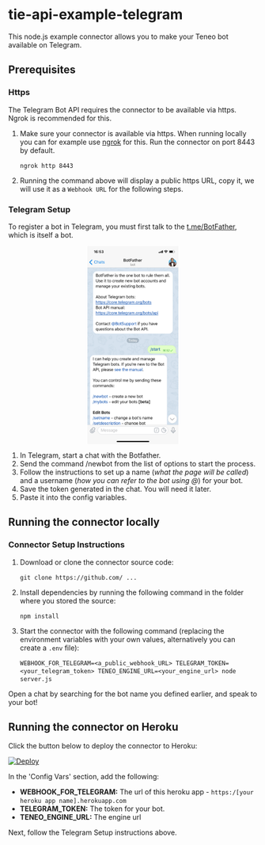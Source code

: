 # tie-api-example-telegram
This node.js example connector allows you to make your Teneo bot available on Telegram.


## Prerequisites
### Https
The Telegram Bot API requires the connector to be available via https. Ngrok is recommended for this.

1. Make sure your connector is available via https. When running locally you can for example use [ngrok](https://ngrok.com) for this.
 Run the connector on port 8443 by default. 
    ```
    ngrok http 8443
    ```
2. Running the command above will display a public https URL, copy it, we will use it as a `Webhook URL` for the following steps.



### Telegram Setup

To register a bot in Telegram, you must first talk to the [t.me/BotFather](Botfather), which is itself a bot. 

<img src="img/Botfather.JPG" alt="Chat with botfather" align="center" height="400" style="display: block;margin: 0 auto;">

1. In Telegram, start a chat with the Botfather.
2. Send the command /newbot from the list of options to start the process.
3. Follow the instructions to set up a name (*what the page will be called*) and a username (*how you can refer to the bot using @*) for your bot.
4. Save the token generated in the chat. You will need it later.
5. Paste it into the config variables.

## Running the connector locally
### Connector Setup Instructions

1. Download or clone the connector source code:
    ```
    git clone https://github.com/ ...
    ```
2. Install dependencies by running the following command in the folder where you stored the source:
    ```
    npm install
    ``` 
3. Start the connector with the following command (replacing the environment variables with your own values, alternatively you can create a `.env` file):
    ```
    WEBHOOK_FOR_TELEGRAM=<a_public_webhook_URL> TELEGRAM_TOKEN=<your_telegram_token> TENEO_ENGINE_URL=<your_engine_url> node server.js
    ```

Open a chat by searching for the bot name you defined earlier, and speak to your bot!


## Running the connector on Heroku

Click the button below to deploy the connector to Heroku:

[![Deploy](https://www.herokucdn.com/deploy/button.svg?classes=noborder)](https://heroku.com/deploy?template=https://github.com/a-hoffmann/as-telegram)

In the 'Config Vars' section, add the following:
* **WEBHOOK_FOR_TELEGRAM:** The url of this heroku app - `https:/[your heroku app name].herokuapp.com`
* **TELEGRAM_TOKEN:** The token for your bot.
* **TENEO_ENGINE_URL:** The engine url


Next, follow the Telegram Setup instructions above. 
